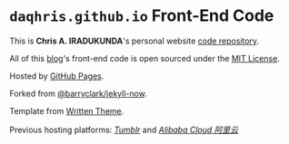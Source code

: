 # `daqhris.github.io` Front-End Code

This is **Chris A. IRADUKUNDA**'s personal website [code repository](https://github.com/daqhris/daqhris.github.io).

All of this [blog](https://daqhris.github.com)'s front-end code is open sourced under the [MIT License](https://github.com/daqhris/daqhris.github.io/blob/master/LICENSE.md).

Hosted by [GitHub Pages](https://pages.github.com/).

Forked from [@barryclark/jekyll-now](https://github.com/barryclark/jekyll-now).

Template from [Written Theme](https://www.tumblr.com/theme/38737).

Previous hosting platforms: [*Tumblr*](https://www.tumblr.com) and [*Alibaba Cloud 阿里云*](https://cn.aliyun.com)


